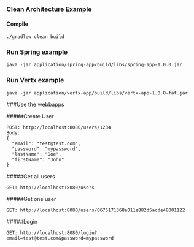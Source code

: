 ### Clean Architecture Example

#### Compile

`./gradlew clean build`

### Run Spring example

`java -jar application/spring-app/build/libs/spring-app-1.0.0.jar`

### Run Vertx example

`java -jar application/vertx-app/build/libs/vertx-app-1.0.0-fat.jar`

###Use the webbapps

#####Create User
```
POST: http://localhost:8080/users/1234
Body:
{
  "email": "test@test.com",
  "password": "mypassword",
  "lastName": "Doe",  
  "firstName": "John"
}
```

#####Get all users
```
GET: http://localhost:8080/users
```

#####Get one user
```
GET: http://localhost:8080/users/0675171368e011e882d5acde48001122
```

#####Login
```
GET: http://localhost:8080/login?email=test@test.com&password=mypassword
```
